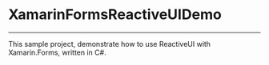 # XamarinFormsReactiveUIDemo

***

This sample project, demonstrate how to use ReactiveUI with Xamarin.Forms, written in C#.

